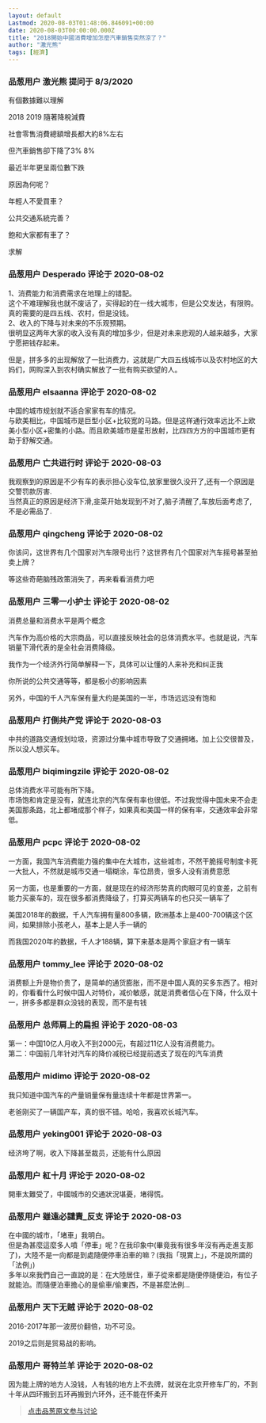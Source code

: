 ```yaml
---
layout: default
Lastmod: 2020-08-03T01:48:06.846091+00:00
date: 2020-08-03T00:00:00.000Z
title: "2018開始中國消費增加怎麼汽車銷售突然涼了？"
author: "激光熊"
tags: [經濟]
---
```



### 品葱用户 **激光熊** 提问于 8/3/2020
    
有個數據難以理解  
  
2018 2019 隨著降稅減費  
  
社會零售消費總額增長都大約8%左右  
  
但汽車銷售卻下降了3% 8%  
  
最近半年更呈兩位數下跌  
  
原因為何呢？  
  
年輕人不愛買車？  
  
公共交通系統完善？    
  
飽和大家都有車了？  
  
求解
    
                

### 品葱用户 **Desperado** 评论于 2020-08-02
        
1、消费能力和消费需求在地理上的错配。  
这个不难理解我也就不废话了，买得起的在一线大城市，但是公交发达，有限购。真的需要的是四五线、农村，但是没钱。  
2、收入的下降与对未来的不乐观预期。  
很明显这两年大家的收入没有真的增加多少，但是对未来悲观的人越来越多，大家宁愿把钱存起来。  
  
但是，拼多多的出现解放了一批消费力，这就是广大四五线城市以及农村地区的大妈们，网购深入到农村确实解放了一批有购买欲望的人。
        
                

### 品葱用户 **elsaanna** 评论于 2020-08-02
        
中国的城市规划就不适合家家有车的情况。  
与欧美相比，中国城市是巨型小区+比较宽的马路。但是这样通行效率远比不上欧美小型小区+密集的小路。而且欧美城市是星形放射，比四四方方的中国城市更有助于舒解交通。
        
                

### 品葱用户 **亡共进行时** 评论于 2020-08-03
        
我观察到的原因是不少有车的表示担心没车位,放家里很久没开了,还有一个原因是交警罚款厉害.  
当然真正的原因是经济下滑,韭菜开始发现到不对了,脑子清醒了,车放后面考虑了,不是必需品了.
        
                

### 品葱用户 **qingcheng** 评论于 2020-08-02
        
你该问，这世界有几个国家对汽车限号出行？这世界有几个国家对汽车摇号甚至拍卖上牌？  
  
等这些奇葩脑残政策消失了，再来看看消费力吧
        
                

### 品葱用户 **三零一小护士** 评论于 2020-08-02
        
消费总量和消费水平是两个概念  
  
汽车作为高价格的大宗商品，可以直接反映社会的总体消费水平。也就是说，汽车销量下滑代表的是全社会消费降级。  
  
我作为一个经济外行简单解释一下，具体可以让懂的人来补充和纠正我  
  
你所说的公共交通等等，都是极小的影响因素  
  
另外，中国的千人汽车保有量大约是美国的一半，市场远远没有饱和
        
                

### 品葱用户 **打倒共产党** 评论于 2020-08-03
        
中共的道路交通规划垃圾，资源过分集中城市导致了交通拥堵。加上公交很普及，所以没人想买车。
        
                

### 品葱用户 **biqimingzile** 评论于 2020-08-02
        
总体消费水平可能有所下降。  
市场饱和肯定是没有，就连北京的汽车保有率也很低。不过我觉得中国未来不会走美国那条路，北上都堵成那个样子，如果真和美国一样的保有率，交通效率会非常低。
        
                

### 品葱用户 **pcpc** 评论于 2020-08-02
        
一方面，我国汽车消费能力强的集中在大城市，这些城市，不然干脆摇号制度卡死一大批人，不然就是城市交通一塌糊涂，车位昂贵，很多人没有消费意愿  
  
另一方面，也是重要的一方面，就是现在的经济形势真的肉眼可见的变差，之前有能力买豪车的，现在很多都消费降级了，打算买两辆车的也只买一辆车了  
  
美国2018年的数据，千人汽车拥有量800多辆，欧洲基本上是400-700辆这个区间，如果排除小孩老人，基本上是人手一辆的  
  
而我国2020年的数据，千人才188辆，算下来基本是两个家庭才有一辆车
        
                

### 品葱用户 **tommy_lee** 评论于 2020-08-02
        
消费额上升是物价贵了，是简单的通货膨胀，而不是中国人真的买多东西了。相对的，你看看什么时候中国人对特价，减价敏感，就是消费者信心在下降，什么双十一，拼多多都是群众没钱的表现，而不是有钱
        
                

### 品葱用户 **总师肩上的扁担** 评论于 2020-08-03
        
第一：中国10亿人月收入不到2000元，有超过11亿人没有消费能力。  
第二：中国前几年针对汽车的降价减税已经提前透支了现在的汽车消费
        
                

### 品葱用户 **midimo** 评论于 2020-08-02
        
我只知道中国汽车的产量销量保有量连续十年都是世界第一。  
  
老爸刚买了一辆国产车，真的很不错。哈哈，我喜欢长城汽车。
        
                

### 品葱用户 **yeking001** 评论于 2020-08-03
        
经济垮了啊，收入下降甚至裁员，还能有什么原因
        
                

### 品葱用户 **紅十月** 评论于 2020-08-02
        
開車太難受了，中國城市的交通狀況堪憂，堵得慌。
        
                

### 品葱用户 **雖遠必譴責_反支** 评论于 2020-08-03
        
在中國的城市，「堵車」我明白。  
但是為甚麼這麼多人噴「停車」呢？在我印象中(畢竟我有很多年沒有再走進支那了)，大陸不是一向都是到處隨便停車泊車的嘛？(我指「現實上」，不是說所謂的「法例」)  
多年以來我們自己一直說的是：在大陸居住，車子從來都是隨便停隨便泊，有位子就能泊。而隨便泊車擔心的是偷車/偷東西，不是甚麼法例…
        
                

### 品葱用户 **天下无贼** 评论于 2020-08-02
        
2016-2017年那一波房价翻倍，功不可没。  
  
2019之后则是贸易战的影响。
        
                

### 品葱用户 **哥特兰羊** 评论于 2020-08-02
        
因为能上牌的地方人没钱，人有钱的地方上不去牌，就说在北京开修车厂的，不到十年从四环搬到五环再搬到六环外，还不能在怀柔开
        
                





> [点击品葱原文参与讨论](https://pincong.rocks/question/29274)

